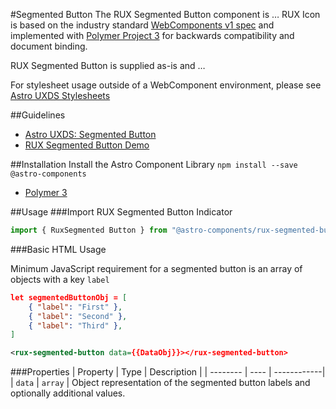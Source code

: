 #Segmented Button
The RUX Segmented Button component is … RUX Icon is based on the industry standard [WebComponents v1 spec](https://html.spec.whatwg.org/multipage/custom-elements.html) and implemented with [Polymer Project 3](https://www.polymer-project.org) for backwards compatibility and document binding.

RUX Segmented Button is supplied as-is and …

For stylesheet usage outside of a WebComponent environment, please see [Astro UXDS Stylesheets](https://bitbucket.org/rocketcom/astro-styles)

##Guidelines

* [Astro UXDS: Segmented Button](https://www.astrouxds.com/library/segmented-button)
* [RUX Segmented Button Demo](https://www.astrouxds.com/library/segmented-button)

##Installation
Install the Astro Component Library
`npm install --save @astro-components`

* [Polymer 3](https://www.polymer-project.com)


##Usage
###Import RUX Segmented Button Indicator

```javascript
import { RuxSegmented Button } from "@astro-components/rux-segmented-button/rux-segmented-button.js";
```

###Basic HTML Usage

Minimum JavaScript requirement for a segmented button is an array of objects with a key `label`

```json
let segmentedButtonObj = [
	{ "label": "First" },
	{ "label": "Second" },
	{ "label": "Third" },
]
```

```xml
<rux-segmented-button data={{DataObj}}></rux-segmented-button>
```

###Properties
| Property | Type | Description |
| -------- | ---- | ------------|
| `data` | `array` | Object representation of the segmented button labels and optionally additional values.
